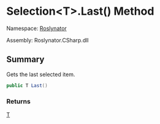 # Selection\<T>\.Last\(\) Method

Namespace: [Roslynator](../../README.md)

Assembly: Roslynator\.CSharp\.dll

## Summary

Gets the last selected item\.

```csharp
public T Last()
```

### Returns

[T](../T/README.md)




